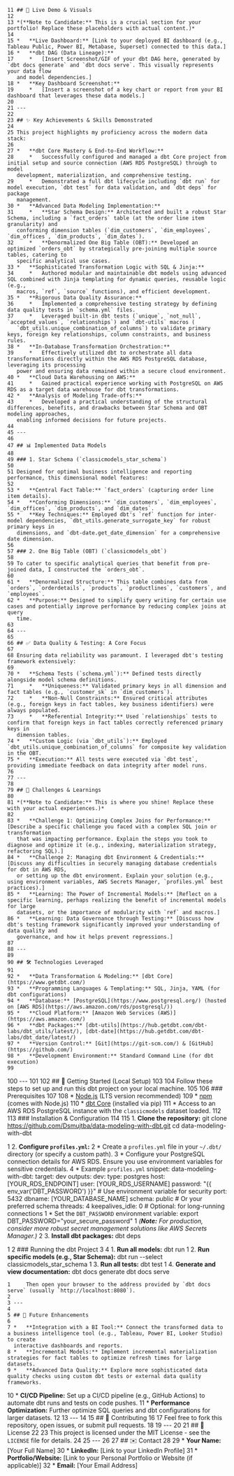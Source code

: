     11 ## 🚀 Live Demo & Visuals
    12
    13 *(**Note to Candidate:** This is a crucial section for your portfolio! Replace these placeholders with actual content.)*
    14
    15 *   **Live Dashboard:** [Link to your deployed BI dashboard (e.g., Tableau Public, Power BI, Metabase, Superset) connected to this data.]
    16 *   **dbt DAG (Data Lineage):**
    17     *   [Insert Screenshot/GIF of your dbt DAG here, generated by `dbt docs generate` and `dbt docs serve`. This visually represents your data flow
       and model dependencies.]
    18 *   **Key Dashboard Screenshot:**
    19     *   [Insert a screenshot of a key chart or report from your BI dashboard that leverages these data models.]
    20
    21 ---
    22
    23 ## ✨ Key Achievements & Skills Demonstrated
    24
    25 This project highlights my proficiency across the modern data stack:
    26
    27 *   **dbt Core Mastery & End-to-End Workflow:**
    28     *   Successfully configured and managed a dbt Core project from initial setup and source connection (AWS RDS PostgreSQL) through to model
       development, materialization, and comprehensive testing.
    29     *   Demonstrated a full dbt lifecycle including `dbt run` for model execution, `dbt test` for data validation, and `dbt deps` for package
       management.
    30 *   **Advanced Data Modeling Implementation:**
    31     *   **Star Schema Design:** Architected and built a robust Star Schema, including a `fact_orders` table (at the order line item granularity) and
       conforming dimension tables (`dim_customers`, `dim_employees`, `dim_offices`, `dim_products`, `dim_dates`).
    32     *   **Denormalized One Big Table (OBT):** Developed an optimized `orders_obt` by strategically pre-joining multiple source tables, catering to
       specific analytical use cases.
    33 *   **Sophisticated Transformation Logic with SQL & Jinja:**
    34     *   Authored modular and maintainable dbt models using advanced SQL combined with Jinja templating for dynamic queries, reusable logic (e.g.,
       macros, `ref`, `source` functions), and efficient development.
    35 *   **Rigorous Data Quality Assurance:**
    36     *   Implemented a comprehensive testing strategy by defining data quality tests in `schema.yml` files.
    37     *   Leveraged built-in dbt tests (`unique`, `not_null`, `accepted_values`, `relationships`) and `dbt-utils` macros (
       `dbt_utils.unique_combination_of_columns`) to validate primary keys, foreign key relationships, column constraints, and business rules.
    38 *   **In-Database Transformation Orchestration:**
    39     *   Effectively utilized dbt to orchestrate all data transformations directly within the AWS RDS PostgreSQL database, leveraging its processing
       power and ensuring data remained within a secure cloud environment.
    40 *   **Cloud Data Warehousing on AWS:**
    41     *   Gained practical experience working with PostgreSQL on AWS RDS as a target data warehouse for dbt transformations.
    42 *   **Analysis of Modeling Trade-offs:**
    43     *   Developed a practical understanding of the structural differences, benefits, and drawbacks between Star Schema and OBT modeling approaches,
       enabling informed decisions for future projects.
    44
    45 ---
    46
    47 ## 📊 Implemented Data Models
    48
    49 ### 1. Star Schema (`classicmodels_star_schema`)
    50
    51 Designed for optimal business intelligence and reporting performance, this dimensional model features:
    52
    53 *   **Central Fact Table:** `fact_orders` (capturing order line item details).
    54 *   **Conforming Dimensions:** `dim_customers`, `dim_employees`, `dim_offices`, `dim_products`, and `dim_dates`.
    55 *   **Key Techniques:** Employed dbt's `ref` function for inter-model dependencies, `dbt_utils.generate_surrogate_key` for robust primary keys in
       dimensions, and `dbt-date.get_date_dimension` for a comprehensive date dimension.
    56
    57 ### 2. One Big Table (OBT) (`classicmodels_obt`)
    58
    59 To cater to specific analytical queries that benefit from pre-joined data, I constructed the `orders_obt`.
    60
    61 *   **Denormalized Structure:** This table combines data from `orders`, `orderdetails`, `products`, `productlines`, `customers`, and `employees`.
    62 *   **Purpose:** Designed to simplify query writing for certain use cases and potentially improve performance by reducing complex joins at query
       time.
    63
    64 ---
    65
    66 ## ✅ Data Quality & Testing: A Core Focus
    67
    68 Ensuring data reliability was paramount. I leveraged dbt's testing framework extensively:
    69
    70 *   **Schema Tests (`schema.yml`):** Defined tests directly alongside model schema definitions.
    71     *   **Uniqueness:** Validated primary keys in all dimension and fact tables (e.g., `customer_sk` in `dim_customers`).
    72     *   **Non-Null Constraints:** Ensured critical attributes (e.g., foreign keys in fact tables, key business identifiers) were always populated.
    73     *   **Referential Integrity:** Used `relationships` tests to confirm that foreign keys in fact tables correctly referenced primary keys in
       dimension tables.
    74 *   **Custom Logic (via `dbt_utils`):** Employed `dbt_utils.unique_combination_of_columns` for composite key validation in the OBT.
    75 *   **Execution:** All tests were executed via `dbt test`, providing immediate feedback on data integrity after model runs.
    76
    77 ---
    78
    79 ## 🚧 Challenges & Learnings
    80
    81 *(**Note to Candidate:** This is where you shine! Replace these with your actual experiences.)*
    82
    83 *   **Challenge 1: Optimizing Complex Joins for Performance:** [Describe a specific challenge you faced with a complex SQL join or transformation
       that was impacting performance. Explain the steps you took to diagnose and optimize it (e.g., indexing, materialization strategy, refactoring SQL).]
    84 *   **Challenge 2: Managing dbt Environment & Credentials:** [Discuss any difficulties in securely managing database credentials for dbt in AWS RDS,
       or setting up the dbt environment. Explain your solution (e.g., using environment variables, AWS Secrets Manager, `profiles.yml` best practices).]
    85 *   **Learning: The Power of Incremental Models:** [Reflect on a specific learning, perhaps realizing the benefit of incremental models for large
       datasets, or the importance of modularity with `ref` and macros.]
    86 *   **Learning: Data Governance through Testing:** [Discuss how dbt's testing framework significantly improved your understanding of data quality and
       governance, and how it helps prevent regressions.]
    87
    88 ---
    89
    90 ## 🛠️ Technologies Leveraged
    91
    92 *   **Data Transformation & Modeling:** [dbt Core](https://www.getdbt.com/)
    93 *   **Programming Languages & Templating:** SQL, Jinja, YAML (for dbt configurations)
    94 *   **Database:** [PostgreSQL](https://www.postgresql.org/) (hosted on [AWS RDS](https://aws.amazon.com/rds/postgresql/))
    95 *   **Cloud Platform:** [Amazon Web Services (AWS)](https://aws.amazon.com/)
    96 *   **dbt Packages:** [dbt-utils](https://hub.getdbt.com/dbt-labs/dbt_utils/latest/), [dbt-date](https://hub.getdbt.com/dbt-labs/dbt_date/latest/)
    97 *   **Version Control:** [Git](https://git-scm.com/) & [GitHub](https://github.com/)
    98 *   **Development Environment:** Standard Command Line (for dbt execution)
    99
   100 ---
   101
   102 ## 🚀 Getting Started (Local Setup)
   103
   104 Follow these steps to set up and run this dbt project on your local machine.
   105
   106 ### Prerequisites
   107
   108 *   [Node.js](https://nodejs.org/en/) (LTS version recommended)
   109 *   [npm](https://www.npmjs.com/) (comes with Node.js)
   110 *   [dbt Core](https://docs.getdbt.com/docs/get-started/install) (installed via pip)
   111 *   Access to an AWS RDS PostgreSQL instance with the `classicmodels` dataset loaded.
   112
   113 ### Installation & Configuration
   114
   115 1.  **Clone the repository:**
      git clone https://github.com/Dsmujtba/data-modeling-with-dbt.git
      cd data-modeling-with-dbt

   1 2.  **Configure `profiles.yml`:**
   2     *   Create a `profiles.yml` file in your `~/.dbt/` directory (or specify a custom path).
   3     *   Configure your PostgreSQL connection details for AWS RDS. Ensure you use environment variables for sensitive credentials.
   4     *   Example `profiles.yml` snippet:
          data-modeling-with-dbt:
            target: dev
            outputs:
              dev:
                type: postgres
                host: [YOUR_RDS_ENDPOINT]
                user: [YOUR_RDS_USERNAME]
                password: "{{ env_var('DBT_PASSWORD') }}" # Use environment variable for security
                port: 5432
                dbname: [YOUR_DATABASE_NAME]
                schema: public # Or your preferred schema
                threads: 4
                keepalives_idle: 0 # Optional: for long-running connections
   1     *   Set the `DBT_PASSWORD` environment variable:
          export DBT_PASSWORD="your_secure_password"
   1         *(**Note:** For production, consider more robust secret management solutions like AWS Secrets Manager.)*
   2 3.  **Install dbt packages:**
      dbt deps

   1
   2 ### Running the dbt Project
   3
   4 1.  **Run all models:**
      dbt run
   1 2.  **Run specific models (e.g., Star Schema):**
      dbt run --select classicmodels_star_schema
   1 3.  **Run all tests:**
      dbt test
   1 4.  **Generate and view documentation:**
      dbt docs generate
      dbt docs serve

    1     Then open your browser to the address provided by `dbt docs serve` (usually `http://localhost:8080`).
    2
    3 ---
    4
    5 ## 🔮 Future Enhancements
    6
    7 *   **Integration with a BI Tool:** Connect the transformed data to a business intelligence tool (e.g., Tableau, Power BI, Looker Studio) to create
      interactive dashboards and reports.
    8 *   **Incremental Models:** Implement incremental materialization strategies for fact tables to optimize refresh times for large datasets.
    9 *   **Advanced Data Quality:** Explore more sophisticated data quality checks using custom dbt tests or external data quality frameworks.
   10 *   **CI/CD Pipeline:** Set up a CI/CD pipeline (e.g., GitHub Actions) to automate dbt runs and tests on code pushes.
   11 *   **Performance Optimization:** Further optimize SQL queries and dbt configurations for larger datasets.
   12
   13 ---
   14
   15 ## 🤝 Contributing
   16
   17 Feel free to fork this repository, open issues, or submit pull requests.
   18
   19 ---
   20
   21 ## 📄 License
   22
   23 This project is licensed under the MIT License - see the `LICENSE` file for details.
   24
   25 ---
   26
   27 ## ✉️ Contact
   28
   29 *   **Your Name:** [Your Full Name]
   30 *   **LinkedIn:** [Link to your LinkedIn Profile]
   31 *   **Portfolio/Website:** [Link to your Personal Portfolio or Website (if applicable)]
   32 *   **Email:** [Your Email Address]
